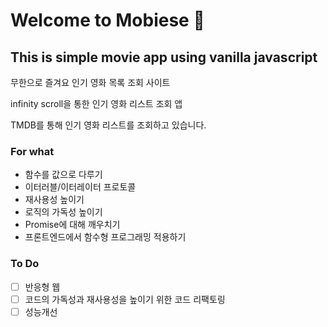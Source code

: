 # Welcome to Mobiese 🍿

## This is simple movie app using vanilla javascript

무한으로 즐겨요 인기 영화 목록 조회 사이트

infinity scroll을 통한 인기 영화 리스트 조회 앱

TMDB를 통해 인기 영화 리스트를 조회하고 있습니다.

### For what

- 함수를 값으로 다루기
- 이터러블/이터레이터 프로토콜
- 재사용성 높이기
- 로직의 가독성 높이기
- Promise에 대해 깨우치기
- 프론트엔드에서 함수형 프로그래밍 적용하기

### To Do

- [ ] 반응형 웹
- [ ] 코드의 가독성과 재사용성을 높이기 위한 코드 리팩토링
- [ ] 성능개선

